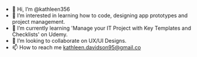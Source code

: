 - 👋 Hi, I’m @kathleen356
- 👀 I’m interested in learning how to code, designing app prototypes and project management.
- 🌱 I’m currently learning 'Manage your IT Project with Key Templates and Checklists' on Udemy.
- 💞️ I’m looking to collaborate on UX/UI Designs.
- 📫 How to reach me kathleen.davidson95@gmail.co
